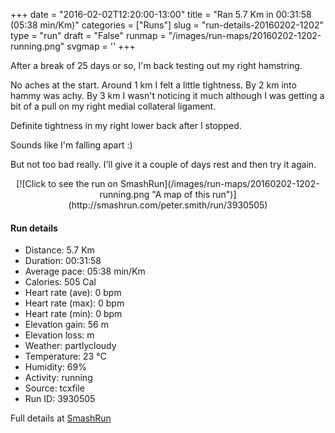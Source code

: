 +++
date = "2016-02-02T12:20:00-13:00"
title = "Ran 5.7 Km in 00:31:58 (05:38 min/Km)"
categories = ["Runs"]
slug = "run-details-20160202-1202"
type = "run"
draft = "False"
runmap = "/images/run-maps/20160202-1202-running.png"
svgmap = '<polyline points="93 47, 99 38, 100 32, 85 30, 67 36, 47 52, 37 60, 14 68, 7 70, 0 66, 0 63, 14 54, 23 48, 50 31, 64 38, 87 30, 94 31, 96 33, 99 32, 100 34">'
+++

After a break of 25 days or so, I'm back testing out my right hamstring. 

No aches at the start. Around 1 km I felt a little tightness. By 2 km into hammy was achy. By 3 km I wasn't noticing it much although I was getting a bit of a pull on my right medial collateral ligament. 

Definite tightness in my right lower back after I stopped. 

Sounds like I'm falling apart :)

But not too bad really. I'll give it a couple of days rest and then try it again. 

<!--more-->

<center>
[![Click to see the run on SmashRun](/images/run-maps/20160202-1202-running.png "A map of this run")](http://smashrun.com/peter.smith/run/3930505)
</center>

#### Run details

* Distance: 5.7 Km
* Duration: 00:31:58
* Average pace: 05:38 min/Km
* Calories: 505 Cal
* Heart rate (ave): 0 bpm
* Heart rate (max): 0 bpm
* Heart rate (min): 0 bpm
* Elevation gain: 56 m
* Elevation loss:  m
* Weather: partlycloudy
* Temperature: 23 &deg;C
* Humidity: 69%
* Activity: running
* Source: tcxfile
* Run ID: 3930505

Full details at [SmashRun](http://smashrun.com/peter.smith/run/3930505)
